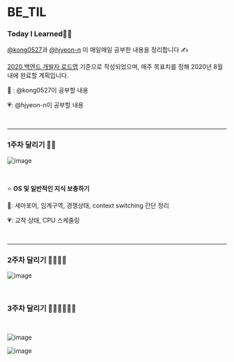 # BE_TIL
### Today I Learned🤸‍♀️

[@kong0527](https://github.com/kong0527)과 [@hjyeon-n](https://github.com/hjyeon-n) 이 매일매일 공부한 내용을 정리합니다 ✍

[2020 백엔드 개발자 로드맵](https://github.com/devJang/developer-roadmap/blob/master/pdf/backend.pdf) 기준으로 작성되었으며, 매주 목표치를 정해 2020년 8월 내에 완료할 계획입니다.

💚 : @kong0527이 공부할 내용

💗:  @hjyeon-n이 공부할 내용

<br>

<hr>

### 1주차 달리기 🏃‍♀️

![image](https://user-images.githubusercontent.com/62419307/89412499-2d992700-d762-11ea-96f2-94a7283f841f.png)

<br>

⭐ **OS 및 일반적인 지식 보충하기**

💚: 세마포어, 임계구역, 경쟁상태, context switching  간단 정리

💗: 교착 상태, CPU 스케줄링 

<br>

<hr>

### 2주차 달리기 🏃‍♀️👩‍🦽

![image](https://user-images.githubusercontent.com/62419307/89760674-ce536200-db27-11ea-87dd-76d14bc34bb1.png)

<br>

### 3주차 달리기 🏃‍♀️👩‍🦽🚴‍♂️

<br>

![image](https://user-images.githubusercontent.com/62419307/90352471-73b58b00-e07e-11ea-9fd1-e5e25ab4273b.png)

![image](https://user-images.githubusercontent.com/62419307/90352809-60ef8600-e07f-11ea-85db-f30432c0f3d4.png)

